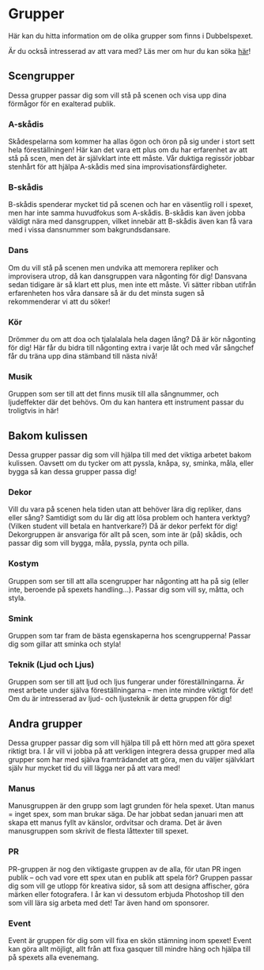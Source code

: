 # Grupper

Här kan du hitta information om de olika grupper som finns i Dubbelspexet.

Är du också intresserad av att vara med? Läs mer om hur du kan söka [här](http://www.dubbelspexet.com/intresseanmalan/)!

## Scengrupper

Dessa grupper passar dig som vill stå på scenen och visa upp dina förmågor för en exalterad publik.

### A-skådis

Skådespelarna som kommer ha allas ögon och öron på sig under i stort sett hela föreställningen! Här kan det vara ett plus om du har erfarenhet av att stå på scen, men det är självklart inte ett måste. Vår duktiga regissör jobbar stenhårt för att hjälpa A-skådis med sina improvisationsfärdigheter.

### B-skådis

B-skådis spenderar mycket tid på scenen och har en väsentlig roll i spexet, men har inte samma huvudfokus som A-skådis. B-skådis kan även jobba väldigt nära med dansgruppen, vilket innebär att B-skådis även kan få vara med i vissa dansnummer som bakgrundsdansare.

### Dans

Om du vill stå på scenen men undvika att memorera repliker och improvisera utrop, då kan dansgruppen vara någonting för dig! Dansvana sedan tidigare är så klart ett plus, men inte ett måste. Vi sätter ribban utifrån erfarenheten hos våra dansare så är du det minsta sugen så rekommenderar vi att du söker!

### Kör

Drömmer du om att doa och tjalalalala hela dagen lång? Då är kör någonting för dig! Här får du bidra till någonting extra i varje låt och med vår sångchef får du träna upp dina stämband till nästa nivå!

### Musik

Gruppen som ser till att det finns musik till alla sångnummer, och ljudeffekter där det behövs. Om du kan hantera ett instrument passar du troligtvis in här!

## Bakom kulissen

Dessa grupper passar dig som vill hjälpa till med det viktiga arbetet bakom kulissen. Oavsett om du tycker om att pyssla, knåpa, sy, sminka, måla, eller bygga så kan dessa grupper passa dig!

### Dekor

Vill du vara på scenen hela tiden utan att behöver lära dig repliker, dans eller sång? Samtidigt som du lär dig att lösa problem och hantera verktyg? (Vilken student vill betala en hantverkare?) Då är dekor perfekt för dig!
Dekorgruppen är ansvariga för allt på scen, som inte är (på) skådis, och passar dig som vill bygga, måla, pyssla, pynta och pilla.

### Kostym

Gruppen som ser till att alla scengrupper har någonting att ha på sig (eller inte, beroende på spexets handling…). Passar dig som vill sy, måtta, och styla.

### Smink

Gruppen som tar fram de bästa egenskaperna hos scengrupperna! Passar dig som gillar att sminka och styla!

### Teknik (Ljud och Ljus)

Gruppen som ser till att ljud och ljus fungerar under föreställningarna. Är mest arbete under själva föreställningarna – men inte mindre viktigt för det! Om du är intresserad av ljud- och ljusteknik är detta gruppen för dig!

## Andra grupper

Dessa grupper passar dig som vill hjälpa till på ett hörn med att göra spexet riktigt bra. I år vill vi jobba på att verkligen integrera dessa grupper med alla grupper som har med själva framträdandet att göra, men du väljer självklart själv hur mycket tid du vill lägga ner på att vara med!

### Manus

Manusgruppen är den grupp som lagt grunden för hela spexet. Utan manus = inget spex, som man brukar säga. De har jobbat sedan januari men att skapa ett manus fyllt av känslor, ordvitsar och drama. Det är även manusgruppen som skrivit de flesta låttexter till spexet.

### PR

PR-gruppen är nog den viktigaste gruppen av de alla, för utan PR ingen publik – och vad vore ett spex utan en publik att spela för? Gruppen passar dig som vill ge utlopp för kreativa sidor, så som att designa affischer, göra märken eller fotografera. I år kan vi dessutom erbjuda Photoshop till den som vill lära sig arbeta med det! Tar även hand om sponsorer.

### Event

Event är gruppen för dig som vill fixa en skön stämning inom spexet! Event kan göra allt möjligt, allt från att fixa gasquer till mindre häng och hjälpa till på spexets alla evenemang.
